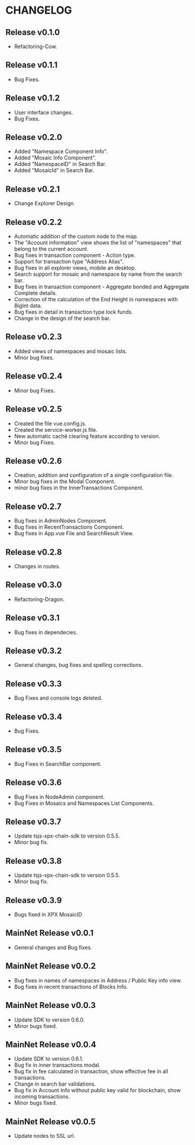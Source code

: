 # CHANGELOG

## Release v0.1.0
  * Refactoring-Cow.

## Release v0.1.1
  * Bug Fixes.

## Release v0.1.2
  * User interface changes.
  * Bug Fixes.

## Release v0.2.0
  * Added "Namespace Component Info".
  * Added "Mosaic Info Component".
  * Added "NamespaceID" in Search Bar.
  * Added "MosaicId" in Search Bar.

## Release v0.2.1
  * Change Explorer Design.

## Release v0.2.2
  * Automatic addition of the custom node to the map.
  * The "Account information" view shows the list of "namespaces" that belong to the current account.
  * Bug fixes in transaction component - Action type.
  * Support for transaction type "Address Alias".
  * Bug fixes in all explorer views, mobile an desktop.
  * Search support for mosaic and namespace by name from the search bar.
  * Bug fixes in transaction component - Aggregate bonded and Aggregate Complete details.
  * Correction of the calculation of the End Height in namespaces with BigInt data.
  * Bug fixes in detail in transaction type lock funds.
  * Change in the design of the search bar.

## Release v0.2.3
  * Added views of namespaces and mosaic lists.
  * Minor bug fixes.

## Release v0.2.4
  * Minor bug Fixes.

## Release v0.2.5
  * Created the file vue.config.js.
  * Created the service-worker.js file.
  * New automatic caché clearing feature according to version.
  * Minor bug Fixes.

## Release v0.2.6
  * Creation, addition and configuration of a single configuration file.
  * Minor bug fixes in the Modal Component.
  * minor bug fixes in the InnerTransactions Component.

## Release v0.2.7
  * Bug fixes in AdminNodes Component.
  * Bug fixes in RecentTransactions Component.
  * Bug fixes in App.vue File and SearchResult View.

## Release v0.2.8
  * Changes in routes.

## Release v0.3.0
  * Refactoring-Dragon.

## Release v0.3.1
  * Bug fixes in dependecies.

## Release v0.3.2
  * General changes, bug fixes and spelling corrections.

## Release v0.3.3
  * Bug Fixes and console logs deleted.

## Release v0.3.4
  * Bug Fixes.

## Release v0.3.5
  * Bug Fixes in SearchBar component.

## Release v0.3.6
  * Bug Fixes in NodeAdmin component.
  * Bug Fixes in Mosaics and Namespaces List Components.

## Release v0.3.7
  * Update tsjs-xpx-chain-sdk to version 0.5.5.
  * Minor bug fix.

## Release v0.3.8
  * Update tsjs-xpx-chain-sdk to version 0.5.5.
  * Minor bug fix.

## Release v0.3.9
  * Bugs fixed in XPX MosaicID


## MainNet Release v0.0.1
  * General changes and Bug fixes.

## MainNet Release v0.0.2
  * Bug fixes in names of namespaces in Address / Public Key info view.
  * Bug fixes in recent transactions of Blocks Info.

## MainNet Release v0.0.3
  * Update SDK to version 0.6.0.
  * Minor bugs fixed.

## MainNet Release v0.0.4
  * Update SDK to version 0.6.1.
  * Bug fix in inner transactions modal.
  * Bug fix in fee calculated in transaction, show effective fee in all transactions.
  * Change in search bar validations.
  * Bug fix in Account Info without public key valid for blockchain, show incoming transactions.
  * Minor bugs fixed.

## MainNet Release v0.0.5
  * Update nodes to SSL url.
